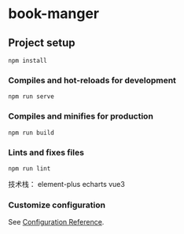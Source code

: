 # book-manger

## Project setup
```
npm install
```

### Compiles and hot-reloads for development
```
npm run serve
```

### Compiles and minifies for production
```
npm run build
```

### Lints and fixes files
```
npm run lint
```
技术栈：
element-plus
echarts
vue3
### Customize configuration
See [Configuration Reference](https://cli.vuejs.org/config/).
